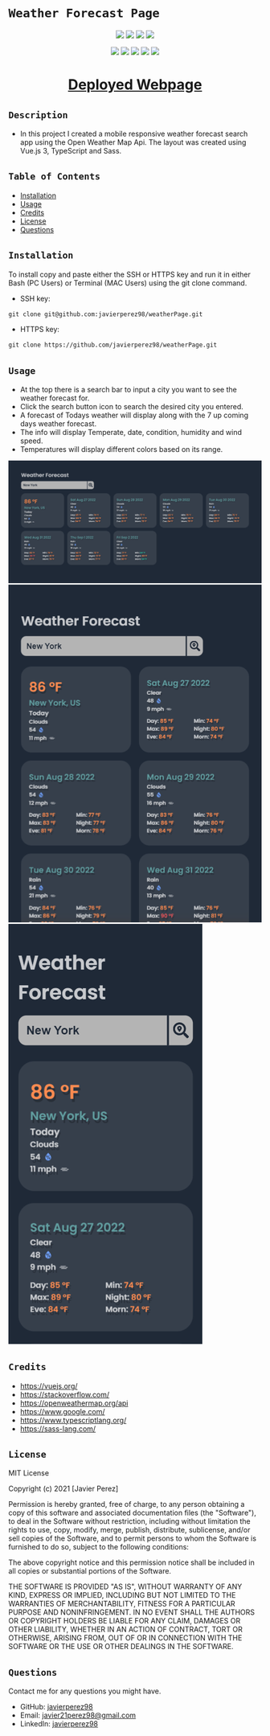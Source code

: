 # `Weather Forecast Page`

<p align="center">
    <img src="https://img.shields.io/github/repo-size/javierperez98/weatherPage" />
    <img src="https://img.shields.io/github/languages/top/javierperez98/weatherPage"  />
    <img src="https://img.shields.io/github/last-commit/javierperez98/weatherPage" >
    <a href="https://github.com/javierperez98"><img src="https://img.shields.io/github/followers/javierperez98?style=social" target="_blank" /></a>
</p>
<p align="center">
    <img src="https://img.shields.io/badge/language-Vue.js 3-green" />
    <img src="https://img.shields.io/badge/language-TypeScript-blue" />
    <img src="https://img.shields.io/badge/css-Sass-purple" />
    <img src="https://img.shields.io/badge/license-MIT-blue" />
    <img src="https://img.shields.io/tokei/lines/github/javierperez98/weatherPage" />
</p>

<a href="https://javierperez98.github.io/weatherPage/"><h1 align="center">Deployed Webpage</h1></a>

## `Description`

<!-- Provide a short description explaining the what, why, and how of your project.
What was your motivation? Why did you build this project? What problem does it solve? What did you learn? -->

- In this project I created a mobile responsive weather forecast search app using the Open Weather Map Api. The layout was created using Vue.js 3, TypeScript and Sass.

## `Table of Contents`

- [Installation](#installation)
- [Usage](#usage)
- [Credits](#credits)
- [License](#license)
- [Questions](#questions)

## `Installation`

<!-- What are the steps required to install your project? Provide a step-by-step description of how to get the development environment running. -->

To install copy and paste either the SSH or HTTPS key and run it in either Bash (PC Users) or Terminal (MAC Users) using the git clone command.

- SSH key:

```md
git clone git@github.com:javierperez98/weatherPage.git
```

- HTTPS key:

```md
git clone https://github.com/javierperez98/weatherPage.git
```

## `Usage`

<!-- Provide instructions and examples for use. Include screenshots as needed. -->

- At the top there is a search bar to input a city you want to see the weather forecast for.
- Click the search button icon to search the desired city you entered.
- A forecast of Todays weather will display along with the 7 up coming days weather forecast.
- The info will display Temperate, date, condition, humidity and wind speed.
- Temperatures will display different colors based on its range.

![Desktop](./src/assets/desktop.png)
![Tablet](./src/assets/tablet.png)
![Mobile](./src/assets/mobile.png)

## `Credits`

<!-- List your collaborators, if any, with links to their GitHub profiles. Links to websites or resources. -->

- https://vuejs.org/
- https://stackoverflow.com/
- https://openweathermap.org/api
- https://www.google.com/
- https://www.typescriptlang.org/
- https://sass-lang.com/

## `License`

<!-- If you need help choosing a license, refer to https://choosealicense.com/ -->

MIT License

Copyright (c) 2021 [Javier Perez]

Permission is hereby granted, free of charge, to any person obtaining a copy
of this software and associated documentation files (the "Software"), to deal
in the Software without restriction, including without limitation the rights
to use, copy, modify, merge, publish, distribute, sublicense, and/or sell
copies of the Software, and to permit persons to whom the Software is
furnished to do so, subject to the following conditions:

The above copyright notice and this permission notice shall be included in all
copies or substantial portions of the Software.

THE SOFTWARE IS PROVIDED "AS IS", WITHOUT WARRANTY OF ANY KIND, EXPRESS OR
IMPLIED, INCLUDING BUT NOT LIMITED TO THE WARRANTIES OF MERCHANTABILITY,
FITNESS FOR A PARTICULAR PURPOSE AND NONINFRINGEMENT. IN NO EVENT SHALL THE
AUTHORS OR COPYRIGHT HOLDERS BE LIABLE FOR ANY CLAIM, DAMAGES OR OTHER
LIABILITY, WHETHER IN AN ACTION OF CONTRACT, TORT OR OTHERWISE, ARISING FROM,
OUT OF OR IN CONNECTION WITH THE SOFTWARE OR THE USE OR OTHER DEALINGS IN THE
SOFTWARE.

## `Questions`

Contact me for any questions you might have.

- GitHub: [javierperez98](https://github.com/javierperez98)
- Email: [javier21perez98@gmail.com](mailto:javier21perez98@gmail.com)
- LinkedIn: [javierperez98](https://www.linkedin.com/in/javier-perez98/)
